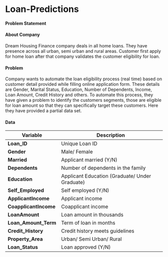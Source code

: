 # Loan-Predictions

#### **Problem Statement**

#### **About Company**
Dream Housing Finance company deals in all home loans. They have presence across all urban, semi urban and rural areas. Customer first apply for home loan after that company validates the customer eligibility for loan.

#### **Problem**
Company wants to automate the loan eligibility process (real time) based on customer detail provided while filling online application form. These details are Gender, Marital Status, Education, Number of Dependents, Income, Loan Amount, Credit History and others. To automate this process, they have given a problem to identify the customers segments, those are eligible for loan amount so that they can specifically target these customers. Here they have provided a partial data set.

#### **Data**
| **Variable**           |**Description**                                |
|------------------------|-----------------------------------------------|
| **Loan_ID**            | Unique Loan ID                                |
| **Gender**             | Male/ Female                                  |
| **Married**            | Applicant married (Y/N)                       |
| **Dependents**         | Number of dependents in the family            |
| **Education**          | Applicant Education (Graduate/ Under Graduate)|
| **Self_Employed**      | Self employed (Y/N)                           |
| **ApplicantIncome**	   | Applicant income                              |
| **CoapplicantIncome**  | Coapplicant income                            |
| **LoanAmount**         | Loan amount in thousands                      |
| **Loan_Amount_Term**   | Term of loan in months                        |
| **Credit_History**     | Credit history meets guidelines               |
| **Property_Area**      | Urban/ Semi Urban/ Rural                      |
| **Loan_Status**        | Loan approved (Y/N)                           |
